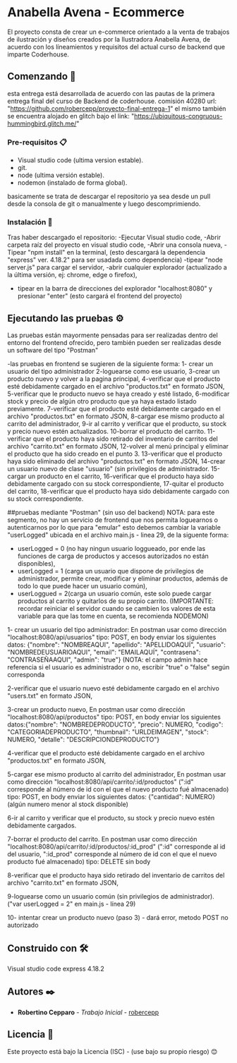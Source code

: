 # Anabella Avena - Ecommerce

El proyecto consta de crear un e-commerce orientado a la venta de trabajos de ilustración y diseños creados por la Ilustradora Anabella Avena, de acuerdo con los líneamientos y requisitos del actual curso de backend que imparte Coderhouse. 

## Comenzando 🚀

esta entrega está desarrollada de acuerdo con las pautas de la primera entrega final del curso de Backend de coderhouse. comisión 40280
url: "https://github.com/robercepp/proyecto-final-entrega-1"
el mismo también se encuentra alojado en glitch bajo el link: "https://ubiquitous-congruous-hummingbird.glitch.me/"


### Pre-requisitos 📋

- Visual studio code (ultima version estable).
- git.
- node (ultima versión estable).
- nodemon (instalado de forma global).

basicamente se trata de descargar el repositorio ya sea desde un pull desde la consola de git o manualmente y luego descomprimiendo.

### Instalación 🔧

Tras haber descargado el repositorio: 
-Ejecutar Visual studio code,
-Abrir carpeta raíz del proyecto en visual studio code,
-Abrir una consola nueva,
-Tipear "npm install" en la terminal, (esto descargará la dependencia "express" ver. 4.18.2" para ser usadada como dependencia)
-tipear "node server.js" para cargar el servidor,
-abrir cualquier explorador (actualizado a la última versión, ej: chrome, edge o firefox),
- tipear en la barra de direcciones del explorador "localhost:8080" y presionar "enter" (esto cargará el frontend del proyecto)

## Ejecutando las pruebas ⚙️

Las pruebas están mayormente pensadas para ser realizadas dentro del entorno del frontend ofrecido, pero también pueden ser realizadas desde un software del tipo "Postman"

-las pruebas en frontend se sugieren de la siguiente forma: 
1- crear un usuario del tipo administrador
2-loguearse como ese usuario,
3-crear un producto nuevo y volver a la pagina principal, 
4-verificar que el producto esté debidamente cargado en el archivo "productos.txt" en formato JSON,
5-verificar que le producto nuevo se haya creado y esté listado,
6-modificar stock y precio de algún otro producto que ya haya estado listado previamente. 
7-verificar que el producto esté debidamente cargado en el archivo "productos.txt" en formato JSON,
8-cargar ese mismo producto al carrito del administrador, 
9-ir al carrito y verificar que el producto, su stock y precio nuevo estén actualizados. 
10-borrar el producto del carrito.
11-verificar que el producto haya sido retirado del inventario de carritos del archivo "carrito.txt" en formato JSON,
12-volver al menú principal y eliminar el producto que ha sido creado en el punto 3.
13-verificar que el producto haya sido eliminado del archivo "productos.txt" en formato JSON,
14-crear un usuario nuevo de clase "usuario" (sin privilegios de administrador.
15-cargar un producto en el carrito,
16-verificar que el producto haya sido debidamente cargado con su stock correspondiente, 
17-quitar el producto del carrito, 
18-verificar que el producto haya sido debidamente cargado con su stock correspondiente.

##pruebas mediante "Postman" (sin uso del backend)
NOTA: para este segmento, no hay un servicio de frontend que nos permita loguearnos o autenticarnos por lo que para "emular" esto debemos cambiar la variable "userLogged" ubicada en el archivo main.js - linea 29,  de la siguente forma:
- userLogged = 0 (no hay ningun usuario loggueado, por ende las funciones de carga de productos y accesos autorizados no están disponibles),
- userLogged = 1 (carga un usuario que dispone de privilegios de administrador, permite crear, modificar y eliminar productos, además de todo lo que puede hacer un usuario común),
- userLoggued = 2(carga un usuario común, este solo puede cargar productos al carrito y quitarlos de su propio carrito.
(IMPORTANTE: recordar reiniciar el servidor cuando se cambien los valores de esta variable para que las tome en cuenta, se recomienda NODEMON)


1- crear un usuario del tipo administrador:
En postman usar como dirección "localhost:8080/api/usuarios"
tipo: POST,
en body enviar los siguientes datos: {"nombre": "NOMBREAQUI", "apellido": "APELLIDOAQUÍ", "usuario": "NOMBREDEUSUARIOAQUI", "email": "EMAILAQUÍ", "contrasena": "CONTRASEÑAAQUI", "admin": "true"}
(NOTA: el campo admin hace referencia si el usuario es administrador o no, escribir "true" o "false" según corresponda

2-verificar que el usuario nuevo esté debidamente cargado en el archivo "users.txt" en formato JSON,

3-crear un producto nuevo, 
En postman usar como dirección "localhost:8080/api/productos"
tipo: POST,
en body enviar los siguientes datos:{"nombre": "NOMBREDEPRODUCTO", "precio": NUMERO, "codigo": "CATEGORIADEPRODUCTO", "thumbnail": "URLDEIMAGEN", "stock": NUMERO, "detalle": "DESCRIPCIONDEPRODUCTO"}

4-verificar que el producto esté debidamente cargado en el archivo "productos.txt" en formato JSON,

5-cargar ese mismo producto al carrito del administrador, 
En postman usar como dirección "localhost:8080/api/carrito/:id/productos" (":id" corresponde al número de id con el que el nuevo producto fué almacenado)
tipo: POST,
en body enviar los siguientes datos: {"cantidad": NUMERO} (algún numero menor al stock disponible)


6-ir al carrito y verificar que el producto, su stock y precio nuevo estén debidamente cargados. 

7-borrar el producto del carrito.
En postman usar como dirección "localhost:8080/api/carrito/:id/productos/:id_prod" (":id" corresponde al id del usuario, ":id_prod" corresponde al número de id con el que el nuevo producto fué almacenado)
tipo: DELETE
sin body

8-verificar que el producto haya sido retirado del inventario de carritos del archivo "carrito.txt" en formato JSON,

9-loguearse como un usuario común (sin privilegios de administrador). ("var userLogged = 2" en main.js - línea 29)

10- intentar crear un producto nuevo (paso 3) - dará error, metodo POST no autorizado

## Construido con 🛠️

Visual studio code
express 4.18.2

## Autores ✒️


* **Robertino Cepparo** - *Trabajo Inicial* - [robercepp](https://github.com/robercepp)

## Licencia 📄

Este proyecto está bajo la Licencia (ISC) - (use bajo su propio riesgo)
😊
